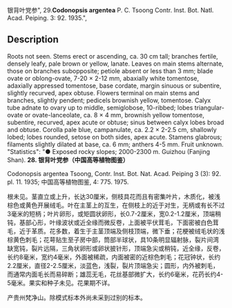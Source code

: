银背叶党参",
29.**Codonopsis argentea** P. C. Tsoong Contr. Inst. Bot. Natl. Acad. Peiping. 3: 92. 1935.",

## Description
Roots not seen. Stems erect or ascending, ca. 30 cm tall; branches fertile, densely leafy, pale brown or yellow, lanate. Leaves on main stems alternate, those on branches subopposite; petiole absent or less than 3 mm; blade ovate or oblong-ovate, 7-20 × 2-12 mm, abaxially white tomentose, adaxially appressed tomentose, base cordate, margin sinuous or subentire, slightly recurved, apex obtuse. Flowers terminal on main stems and branches, slightly pendent; pedicels brownish yellow, tomentose. Calyx tube adnate to ovary up to middle, semiglobose, 10-ribbed; lobes triangular-ovate or ovate-lanceolate, ca. 8 × 4 mm, brownish yellow tomentose, subentire, recurved, apex acute or obtuse; sinus between calyx lobes broad and obtuse. Corolla pale blue, campanulate, ca. 2.2 × 2-2.5 cm, shallowly lobed; lobes rounded, setose on both sides, apex acute. Stamens glabrous; filaments slightly dilated at base, ca. 6 mm; anthers 4-5 mm. Fruit unknown.
  "Statistics": "● Exposed rocky slopes; 2000-2300 m. Guizhou (Fanjing Shan).
**28. 银背叶党参（中国高等植物图鉴）**

Codonopsis argentea Tsoong, Contr. Inst. Bot. Nat. Acad. Peiping 3 (3): 92. pl. 11. 1935; 中国高等植物图鉴, 4: 775. 1975.

根未见。茎直立或上升，长达30厘米，侧枝具花而且有密集叶片，木质化，被浅棕色或黄色开展绒毛。叶在主茎上的互生，在侧枝上的近于对生，无柄或有长不过3毫米的短柄；叶片卵形，或矩圆状卵形，长0.7-2厘米，宽0.2-1.2厘米，顶端稍钝，基部心形，叶缘波状或近全缘而微反卷，上面被平伏茸毛，下面密被白色茸毛，近于革质。花多数，着生于主茎顶端及侧枝顶端，微下垂；花梗被绒毛状的浅棕黄色刺毛；花萼贴生至子房中部，筒部半球状，具10条明显辐射脉，裂片间湾缺宽钝，裂片远隔，三角状卵形或卵状披针形，顶端急尖或稍钝，近全缘，反卷，长约8毫米，宽约4毫米，外面被稀疏，内面被密的近棕色刺毛；花冠钟状，长约2.2厘米，直径2-2.5厘米，淡蓝色，浅裂，裂片顶端急尖；圆形，内外被刺毛，而通常内面毛长而易碎断；雄蕊无毛，花丝基部微扩大，长约6毫米，花药长约4-5毫米。果实和种子未见。花果期不详。

产贵州梵净山。除模式标本外尚未采到过别的标本。
